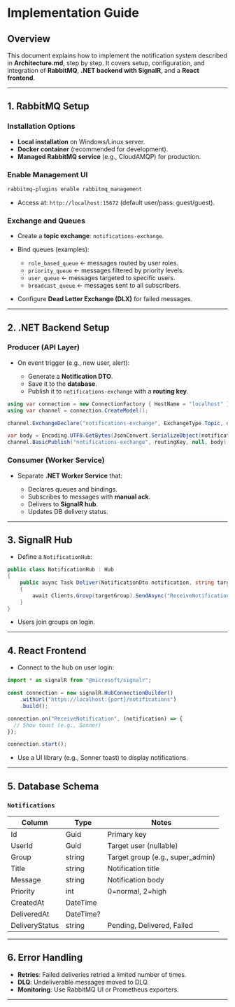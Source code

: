 # Implementation Guide

## Overview

This document explains how to implement the notification system described in **Architecture.md**, step by step. It covers setup, configuration, and integration of **RabbitMQ**, **.NET backend with SignalR**, and a **React frontend**.

---

## 1. RabbitMQ Setup

### Installation Options

* **Local installation** on Windows/Linux server.
* **Docker container** (recommended for development).
* **Managed RabbitMQ service** (e.g., CloudAMQP) for production.

### Enable Management UI

```bash
rabbitmq-plugins enable rabbitmq_management
```

* Access at: `http://localhost:15672` (default user/pass: guest/guest).

### Exchange and Queues

* Create a **topic exchange**: `notifications-exchange`.
* Bind queues (examples):

  * `role_based_queue` ← messages routed by user roles.
  * `priority_queue` ← messages filtered by priority levels.
  * `user_queue` ← messages targeted to specific users.
  * `broadcast_queue` ← messages sent to all subscribers.
* Configure **Dead Letter Exchange (DLX)** for failed messages.

---

## 2. .NET Backend Setup

### Producer (API Layer)

* On event trigger (e.g., new user, alert):

  * Generate a **Notification DTO**.
  * Save it to the **database**.
  * Publish it to `notifications-exchange` with a **routing key**.

```csharp
using var connection = new ConnectionFactory { HostName = "localhost" }.CreateConnection();
using var channel = connection.CreateModel();

channel.ExchangeDeclare("notifications-exchange", ExchangeType.Topic, durable: true);

var body = Encoding.UTF8.GetBytes(JsonConvert.SerializeObject(notification));
channel.BasicPublish("notifications-exchange", routingKey, null, body);
```

### Consumer (Worker Service)

* Separate **.NET Worker Service** that:

  * Declares queues and bindings.
  * Subscribes to messages with **manual ack**.
  * Delivers to **SignalR hub**.
  * Updates DB delivery status.

---

## 3. SignalR Hub

* Define a `NotificationHub`:

```csharp
public class NotificationHub : Hub
{
    public async Task Deliver(NotificationDto notification, string targetGroup)
    {
        await Clients.Group(targetGroup).SendAsync("ReceiveNotification", notification);
    }
}
```

* Users join groups on login.

---

## 4. React Frontend

* Connect to the hub on user login:

```javascript
import * as signalR from "@microsoft/signalr";

const connection = new signalR.HubConnectionBuilder()
    .withUrl("https://localhost:{port}/notifications")
    .build();

connection.on("ReceiveNotification", (notification) => {
  // Show toast (e.g., Sonner)
});

connection.start();
```

* Use a UI library (e.g., Sonner toast) to display notifications.

---

## 5. Database Schema

### `Notifications`

| Column         | Type      | Notes                             |
| -------------- | --------- | --------------------------------- |
| Id             | Guid      | Primary key                       |
| UserId         | Guid      | Target user (nullable)            |
| Group          | string    | Target group (e.g., super\_admin) |
| Title          | string    | Notification title                |
| Message        | string    | Notification body                 |
| Priority       | int       | 0=normal, 2=high                  |
| CreatedAt      | DateTime  |                                   |
| DeliveredAt    | DateTime? |                                   |
| DeliveryStatus | string    | Pending, Delivered, Failed        |

---

## 6. Error Handling

* **Retries**: Failed deliveries retried a limited number of times.
* **DLQ**: Undeliverable messages moved to DLQ.
* **Monitoring**: Use RabbitMQ UI or Prometheus exporters.

---

